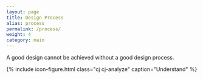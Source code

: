 ```yaml
---
layout: page
title: Design Process
alias: process
permalink: /process/
weight: 4
category: main
---
```


A good design cannot be achieved without a good design process.

{% include icon-figure.html class="cj cj-analyze" caption="Understand" %}
